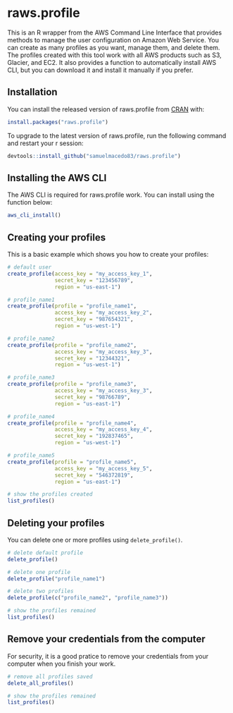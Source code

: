 # raws.profile

This is an R wrapper from the AWS Command Line Interface that 
provides methods to manage the user configuration on Amazon Web Service. You 
can create as many profiles as you want, manage them, and delete them. The 
profiles created with this tool work with all AWS products such as S3, 
Glacier, and EC2. It also provides a function to automatically install 
AWS CLI, but you can download it and install it manually if you prefer.

## Installation

You can install the released version of raws.profile from [CRAN](https://CRAN.R-project.org) with:

``` r
install.packages("raws.profile")
```

To upgrade to the latest version of raws.profile, run the following 
command and restart your r session:

``` r
devtools::install_github("samuelmacedo83/raws.profile")

```

## Installing the AWS CLI

The AWS CLI is required for raws.profile work. You can install using
the function below:

``` r
aws_cli_install()
```

## Creating your profiles

This is a basic example which shows you how to create your profiles:

``` r
# default user
create_profile(access_key = "my_access_key_1",
               secret_key = "123456789",
               region = "us-east-1")

# profile_name1
create_profile(profile = "profile_name1",
               access_key = "my_access_key_2",
               secret_key = "987654321",
               region = "us-west-1")

# profile_name2
create_profile(profile = "profile_name2",
               access_key = "my_access_key_3",
               secret_key = "12344321",
               region = "us-west-1")

# profile_name3
create_profile(profile = "profile_name3",
               access_key = "my_access_key_3",
               secret_key = "98766789",
               region = "us-east-1")

# profile_name4
create_profile(profile = "profile_name4",
               access_key = "my_access_key_4",
               secret_key = "192837465",
               region = "us-west-1")

# profile_name5
create_profile(profile = "profile_name5",
               access_key = "my_access_key_5",
               secret_key = "546372819",
               region = "us-east-1")

# show the profiles created
list_profiles()
```

## Deleting your profiles

You can delete one or more profiles using `delete_profile()`.

``` r
# delete default profile
delete_profile()

# delete one profile
delete_profile("profile_name1")

# delete two profiles
delete_profile(c("profile_name2", "profile_name3"))

# show the profiles remained
list_profiles()
```

## Remove your credentials from the computer

For security, it is a good pratice to remove your credentials from your computer when you finish your work. 


``` r
# remove all profiles saved
delete_all_profiles()

# show the profiles remained
list_profiles()
```


